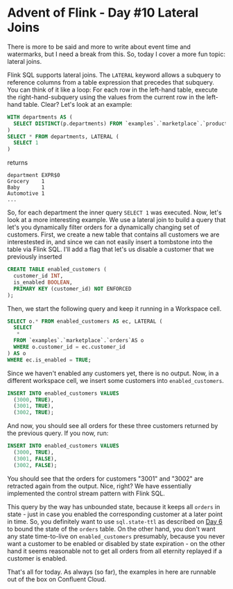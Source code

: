 # Advent of Flink - Day #10 Lateral Joins

There is more to be said and more to write about event time and watermarks, but I need a break from this. So, today I 
cover a more fun topic: lateral joins. 

Flink SQL supports lateral joins. The `LATERAL` keyword allows a subquery to reference columns from a table expression 
that precedes that subquery. You can think of it like a loop: For each row in the left-hand table, execute the 
right-hand-subquery using the values from the current row in the left-hand table. Clear? Let's look at an example:

```sql
WITH departments AS (
  SELECT DISTINCT(p.departments) FROM `examples`.`marketplace`.`products`
)
SELECT * FROM departments, LATERAL (
  SELECT 1
)
```
returns
```
department EXPR$0
Grocery    1
Baby       1
Automotive 1
...
```
So, for each department the inner query `SELECT 1` was executed. Now, let's look at a more interesting example. We use 
a lateral join to build a query that let's you dynamically filter orders for a dynamically changing set of customers. First, we 
create a new table that contains all customers we are interestested in, and since we can not easily insert a tombstone into the
table via Flink SQL. I'll add a flag that let's us disable a customer that we previously inserted
```sql
CREATE TABLE enabled_customers (
  customer_id INT,
  is_enabled BOOLEAN,
  PRIMARY KEY (customer_id) NOT ENFORCED
);
```
Then, we start the following query and keep it running in a Workspace cell. 
```sql
SELECT o.* FROM enabled_customers AS ec, LATERAL (
  SELECT 
   *  
  FROM `examples`.`marketplace`.`orders`AS o
  WHERE o.customer_id = ec.customer_id
) AS o
WHERE ec.is_enabled = TRUE;
```
Since we haven't enabled any customers yet, there is no output. Now, in a different workspace cell, we insert some customers into 
`enabled_customers`. 
```sql
INSERT INTO enabled_customers VALUES
  (3000, TRUE),
  (3001, TRUE),
  (3002, TRUE);
```
And now, you should see all orders for these three customers returned by the previous query. If you now, run: 
```sql
INSERT INTO enabled_customers VALUES
  (3000, TRUE),
  (3001, FALSE),
  (3002, FALSE);
```
You should see that the orders for customers "3001" and "3002" are retracted again from the output. Nice, right? We have 
essentially implemented the control stream pattern with Flink SQL. 

This query by the way has unbounded state, because it keeps all `orders` in state - just in case you enabled the corresponding 
customer at a later point in time. So, you definitely want to use `sql.state-ttl` as described on [Day 6](./06_statettl.md) to
bound the state of the `orders` table. On the other hand, you don't want any state time-to-live on `enabled_customers`
presumably, because you never want a customer to be enabled or disabled by state expiration - on the other hand it seems reasonable 
not to get all orders from all eternity replayed if a customer is enabled. 

That's all for today. As always (so far), the examples in here are runnable out of the box on Confluent Cloud.


